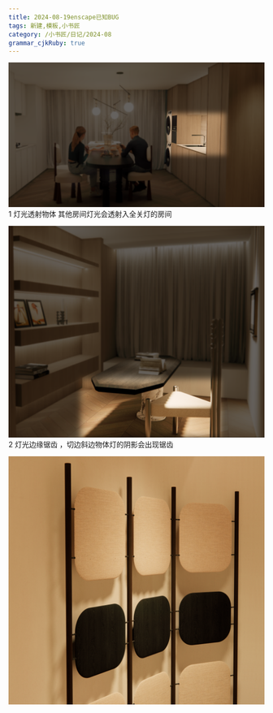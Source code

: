 ```yaml
---
title: 2024-08-19enscape已知BUG
tags: 新建,模板,小书匠
category: /小书匠/日记/2024-08
grammar_cjkRuby: true
---
```



![enter description here](./images/1724058566800.png)
1 灯光透射物体 其他房间灯光会透射入全关灯的房间

![enter description here](./images/1724058738069.png)
2 灯光边缘锯齿 ，切边斜边物体灯的阴影会出现锯齿


![enter description here](./images/1724117923272.png)